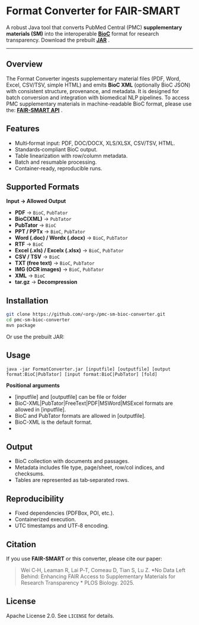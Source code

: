 # Format Converter for FAIR-SMART

A robust Java tool that converts PubMed Central (PMC) **supplementary materials (SM)** into the interoperable **[BioC](https://bioc.sourceforge.net/)** format for research transparency.
Download the prebuilt  **[JAR](https://ftp.ncbi.nlm.nih.gov/pub/lu/PMCSMBioC/FormatConverter.zip)** .

---

## Overview

The Format Converter ingests supplementary material files (PDF, Word, Excel, CSV/TSV, simple HTML) and emits **BioC XML** (optionally BioC JSON) with consistent structure, provenance, and metadata. It is designed for batch conversion and integration with biomedical NLP pipelines. To access PMC supplementary materials in machine-readable BioC format, please use the: **[FAIR-SMART API](https://www.ncbi.nlm.nih.gov/research/bionlp/APIs/FAIR-SMART/)** .

## Features

* Multi‑format input: PDF, DOC/DOCX, XLS/XLSX, CSV/TSV, HTML.
* Standards‑compliant BioC output.
* Table linearization with row/column metadata.
* Batch and resumable processing.
* Container‑ready, reproducible runs.

## Supported Formats

**Input → Allowed Output**

* **PDF** → `BioC`, `PubTator`
* **BioC(XML)** → `PubTator`
* **PubTator** → `BioC`
* **PPT / PPTx** → `BioC`, `PubTator`
* **Word (.doc) / Wordx (.docx)** → `BioC`, `PubTator`
* **RTF** → `BioC`
* **Excel (.xls) / Excelx (.xlsx)** → `BioC`, `PubTator`
* **CSV / TSV** → `BioC`
* **TXT (free text)** → `BioC`, `PubTator`
* **IMG (OCR images)** → `BioC`, `PubTator`
* **XML** → `BioC`
* **tar.gz** → **Decompression**

## Installation

```bash
git clone https://github.com/<org>/pmc-sm-bioc-converter.git
cd pmc-sm-bioc-converter
mvn package
```
Or use the prebuilt JAR:

## Usage

```
java -jar FormatConverter.jar [inputfile] [outputfile] [output format:BioC|PubTator] [input format:BioC|PubTator] [fold]
```

**Positional arguments**

* [inputfile] and [outputfile] can be file or folder
* BioC-XML|PubTator|FreeText|PDF|MSWord|MSExcel formats are allowed in [inputfile].
* BioC and PubTator formats are allowed in [outputfile].
* BioC-XML is the default format.
* 
## Output

* BioC collection with documents and passages.
* Metadata includes file type, page/sheet, row/col indices, and checksums.
* Tables are represented as tab‑separated rows.

## Reproducibility

* Fixed dependencies (PDFBox, POI, etc.).
* Containerized execution.
* UTC timestamps and UTF‑8 encoding.

## Citation

If you use **FAIR-SMART** or this converter, please cite our paper:

> Wei C‑H, Leaman R, Lai P‑T, Comeau D, Tian S, Lu Z. *No Data Left Behind: Enhancing FAIR Access to Supplementary Materials for Research Transparency * PLOS Biology. 2025.

## License

Apache License 2.0. See `LICENSE` for details.
















